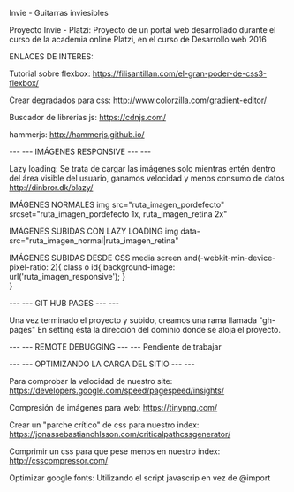 Invie - Guitarras inviesibles


Proyecto Invie - Platzi: Proyecto de un portal web desarrollado durante el curso de la academia online Platzi, en el curso de Desarrollo web 2016

ENLACES DE INTERES:

Tutorial sobre flexbox:
https://filisantillan.com/el-gran-poder-de-css3-flexbox/

Crear degradados para css:
http://www.colorzilla.com/gradient-editor/

Buscador de librerias js:
https://cdnjs.com/

hammerjs:
http://hammerjs.github.io/

---   ---   IMÁGENES RESPONSIVE   ---   ---

Lazy loading:
Se trata de cargar las imágenes solo mientras entén dentro del área visible del usuario, ganamos velocidad y menos consumo de datos
http://dinbror.dk/blazy/

IMÁGENES NORMALES
img src="ruta_imagen_pordefecto" srcset="ruta_imagen_pordefecto 1x, ruta_imagen_retina 2x"

IMÁGENES SUBIDAS CON LAZY LOADING
img data-src="ruta_imagen_normal|ruta_imagen_retina"

IMÁGENES SUBIDAS DESDE CSS
media screen and(-webkit-min-device-pixel-ratio: 2){
	class o id{
		background-image: url('ruta_imagen_responsive');
	}	
}

---   ---   GIT HUB PAGES   ---   ---

Una vez terminado el proyecto y subido, creamos una rama llamada "gh-pages"
En setting está la dirección del dominio donde se aloja el proyecto.





---   ---   REMOTE DEBUGGING   ---   ---
Pendiente de trabajar




---   ---   OPTIMIZANDO LA CARGA DEL SITIO   ---   ---

Para comprobar la velocidad de nuestro site:
https://developers.google.com/speed/pagespeed/insights/

Compresión de imágenes para web:
https://tinypng.com/


Crear un "parche crítico" de css para nuestro index:
https://jonassebastianohlsson.com/criticalpathcssgenerator/

Comprimir un css para que pese menos en nuestro index:
http://csscompressor.com/

Optimizar google fonts:
Utilizando el script javascrip en vez de @import

